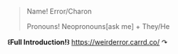 > Name! Error/Charon
> 
> Pronouns! Neopronouns[ask me] + They/He



**꒰Full Introduction!꒱** https://weirderror.carrd.co/ ↷
